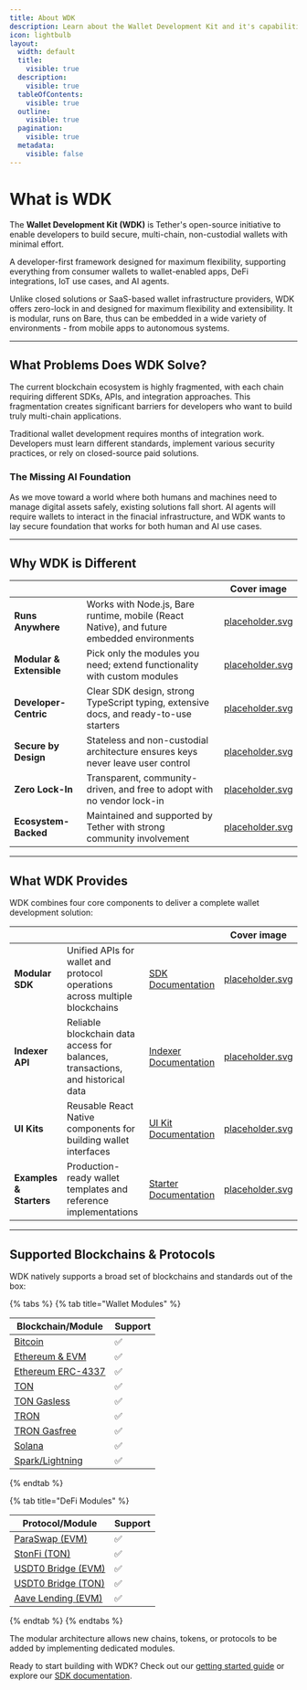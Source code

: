 ```yaml
---
title: About WDK
description: Learn about the Wallet Development Kit and it's capabilities
icon: lightbulb
layout:
  width: default
  title:
    visible: true
  description:
    visible: true
  tableOfContents:
    visible: true
  outline:
    visible: true
  pagination:
    visible: true
  metadata:
    visible: false
---
```


# What is WDK

The **Wallet Development Kit (WDK)** is Tether's open-source initiative to enable developers to build secure, multi-chain, non-custodial wallets with minimal effort. 

A developer-first framework designed for maximum flexibility, supporting everything from consumer wallets to wallet-enabled apps, DeFi integrations, IoT use cases, and AI agents.

Unlike closed solutions or SaaS-based wallet infrastructure providers, WDK offers zero-lock in and designed for maximum flexibility and extensibility. It is modular, runs on Bare, thus can be embedded in a wide variety of environments - from mobile apps to autonomous systems.

***

## What Problems Does WDK Solve?

The current blockchain ecosystem is highly fragmented, with each chain requiring different SDKs, APIs, and integration approaches. This fragmentation creates significant barriers for developers who want to build truly multi-chain applications.

Traditional wallet development requires months of integration work. Developers must learn different standards, implement various security practices, or rely on closed-source paid solutions.

### **The Missing AI Foundation**

As we move toward a world where both humans and machines need to manage digital assets safely, existing solutions fall short. AI agents will require wallets to interact in the finacial infrastructure, and WDK wants to lay secure foundation that works for both human and AI use cases.
***

## Why WDK is Different

<table data-view="cards">
	<thead>
		<tr>
			<th></th>
			<th></th>
			<th data-hidden data-card-cover data-type="image">Cover image</th>
		</tr>
	</thead>
	<tbody>
		<tr>
			<td><strong>Runs Anywhere</strong></td>
			<td>Works with Node.js, Bare runtime, mobile (React Native), and future embedded environments</td>
			<td><a href="../assets/card-placeholder1.svg">placeholder.svg</a></td>
		</tr>
		<tr>
			<td><strong>Modular & Extensible</strong></td>
			<td>Pick only the modules you need; extend functionality with custom modules</td>
			<td><a href="../assets/card-placeholder2.svg">placeholder.svg</a></td>
		</tr>
		<tr>
			<td><strong>Developer-Centric</strong></td>
			<td>Clear SDK design, strong TypeScript typing, extensive docs, and ready-to-use starters</td>
			<td><a href="../assets/card-placeholder3.svg">placeholder.svg</a></td>
		</tr>
    <tr>
			<td><strong>Secure by Design</strong></td>
			<td>Stateless and non-custodial architecture ensures keys never leave user control</td>
			<td><a href="../assets/card-placeholder2.svg">placeholder.svg</a></td>
		</tr> 
		<tr>
			<td><strong>Zero Lock-In</strong></td>
			<td>Transparent, community-driven, and free to adopt with no vendor lock-in</td>
			<td><a href="../assets/card-placeholder1.svg">placeholder.svg</a></td>
		</tr>
		<tr>
			<td><strong>Ecosystem-Backed</strong></td>
			<td>Maintained and supported by Tether with strong community involvement</td>
			<td><a href="../assets/card-placeholder2.svg">placeholder.svg</a></td>
		</tr>
	</tbody>
</table>

***

## What WDK Provides

WDK combines four core components to deliver a complete wallet development solution:

<table data-view="cards">
	<thead>
		<tr>
			<th></th>
			<th></th>
			<th data-hidden data-card-target data-type="content-ref"></th>
			<th data-hidden data-card-cover data-type="image">Cover image</th>
		</tr>
	</thead>
	<tbody>
		<tr>
			<td><strong>Modular SDK</strong></td>
			<td>Unified APIs for wallet and protocol operations across multiple blockchains</td>
			<td><a href="../sdk/getting-started.md">SDK Documentation</a></td>
			<td><a href="../assets/card-placeholder1.svg">placeholder.svg</a></td>
		</tr>
		<tr>
			<td><strong>Indexer API</strong></td>
			<td>Reliable blockchain data access for balances, transactions, and historical data</td>
			<td><a href="../tools/indexer/README.md">Indexer Documentation</a></td>
			<td><a href="../assets/card-placeholder2.svg">placeholder.svg</a></td>
		</tr>
		<tr>
			<td><strong>UI Kits</strong></td>
			<td>Reusable React Native components for building wallet interfaces</td>
			<td><a href="../ui-kit/react-native/README.md">UI Kit Documentation</a></td>
			<td><a href="../assets/card-placeholder3.svg">placeholder.svg</a></td>
		</tr>
		<tr>
			<td><strong>Examples & Starters</strong></td>
			<td>Production-ready wallet templates and reference implementations</td>
			<td><a href="../starters/react-native/README.md">Starter Documentation</a></td>
			<td><a href="../assets/card-placeholder1.svg">placeholder.svg</a></td>
		</tr>
	</tbody>
</table>

***

## Supported Blockchains & Protocols

WDK natively supports a broad set of blockchains and standards out of the box:

{% tabs %}
{% tab title="Wallet Modules" %}

| Blockchain/Module | Support |
|-------------------|---------|
| [Bitcoin](../sdk/wallet-modules/wallet-btc/README.md) | ✅ |
| [Ethereum & EVM](../sdk/wallet-modules/wallet-evm/README.md) | ✅ |
| [Ethereum ERC-4337](../sdk/wallet-modules/wallet-evm-erc-4337/README.md) | ✅ |
| [TON](../sdk/wallet-modules/wallet-ton/README.md) | ✅ |
| [TON Gasless](../sdk/wallet-modules/wallet-ton-gasless/README.md) | ✅ |
| [TRON](../sdk/wallet-modules/wallet-tron/README.md) | ✅ |
| [TRON Gasfree](../sdk/wallet-modules/wallet-tron-gasfree/README.md) | ✅ |
| [Solana](../sdk/wallet-modules/wallet-solana/README.md) | ✅ |
| [Spark/Lightning](../sdk/wallet-modules/wallet-spark/README.md) | ✅ |

{% endtab %}

{% tab title="DeFi Modules" %}

| Protocol/Module | Support |
|-----------------|---------|
| [ParaSwap (EVM)](../sdk/swap-modules/swap-paraswap-evm/README.md) | ✅ |
| [StonFi (TON)](../sdk/swap-modules/swap-stonfi-ton/README.md) | ✅ |
| [USDT0 Bridge (EVM)](../sdk/bridge-modules/bridge-usdt0-evm/README.md) | ✅ |
| [USDT0 Bridge (TON)](../sdk/bridge-modules/bridge-usdt0-ton/README.md) | ✅ |
| [Aave Lending (EVM)](../sdk/lending-modules/lending-aave-evm/README.md) | ✅ |

{% endtab %}
{% endtabs %}

The modular architecture allows new chains, tokens, or protocols to be added by implementing dedicated modules.


Ready to start building with WDK? Check out our [getting started guide](../getting-started/prerequisites.md) or explore our [SDK documentation](../sdk/getting-started.md).
